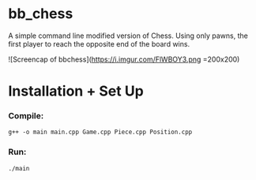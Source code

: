 # bb_chess

A simple command line modified version of Chess. Using only pawns, the first player to reach the opposite end of the board wins. 

![Screencap of bbchess](https://i.imgur.com/FlWBOY3.png =200x200)

# Installation + Set Up

### Compile:

	g++ -o main main.cpp Game.cpp Piece.cpp Position.cpp

### Run:

	./main
